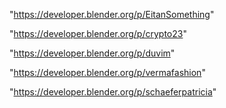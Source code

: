 "https://developer.blender.org/p/EitanSomething"

"https://developer.blender.org/p/crypto23"

"https://developer.blender.org/p/duvim"

"https://developer.blender.org/p/vermafashion"

"https://developer.blender.org/p/schaeferpatricia"

